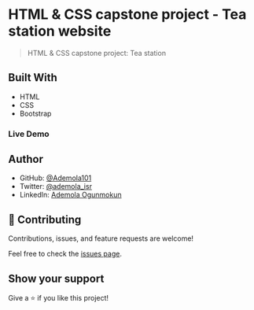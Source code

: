 # HTML & CSS capstone project - Tea station website

> HTML & CSS capstone project: Tea station

<!-- ![screenshot](/images/screenshot.png) -->

## Built With

* HTML
* CSS
* Bootstrap

### Live Demo

<!-- [Live Demo link](https://ademola101.github.io/School-directory/) -->

## Author

* GitHub: [@Ademola101](https://github.com/Ademola101)
* Twitter: [@ademola_isr](https://twitter.com/ademola_isr)
* LinkedIn: [Ademola Ogunmokun](https://linkedin.com/in/ademola-ogunmokun-492575203)

## 🤝 Contributing

Contributions, issues, and feature requests are welcome!

Feel free to check the [issues page](https://github.com/Ademola101/Tea-station-website/issues).

## Show your support

Give a ⭐️ if you like this project!
